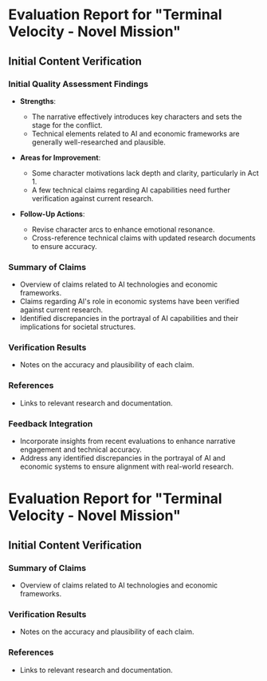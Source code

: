 # Evaluation Report for "Terminal Velocity - Novel Mission"

## Initial Content Verification

### Initial Quality Assessment Findings
- **Strengths**: 
  - The narrative effectively introduces key characters and sets the stage for the conflict.
  - Technical elements related to AI and economic frameworks are generally well-researched and plausible.
  
- **Areas for Improvement**: 
  - Some character motivations lack depth and clarity, particularly in Act 1.
  - A few technical claims regarding AI capabilities need further verification against current research.

- **Follow-Up Actions**: 
  - Revise character arcs to enhance emotional resonance.
  - Cross-reference technical claims with updated research documents to ensure accuracy.

### Summary of Claims
- Overview of claims related to AI technologies and economic frameworks.
- Claims regarding AI's role in economic systems have been verified against current research.
- Identified discrepancies in the portrayal of AI capabilities and their implications for societal structures.

### Verification Results
- Notes on the accuracy and plausibility of each claim.

### References
- Links to relevant research and documentation.

### Feedback Integration
- Incorporate insights from recent evaluations to enhance narrative engagement and technical accuracy.
- Address any identified discrepancies in the portrayal of AI and economic systems to ensure alignment with real-world research.
# Evaluation Report for "Terminal Velocity - Novel Mission"

## Initial Content Verification

### Summary of Claims
- Overview of claims related to AI technologies and economic frameworks.

### Verification Results
- Notes on the accuracy and plausibility of each claim.

### References
- Links to relevant research and documentation.
